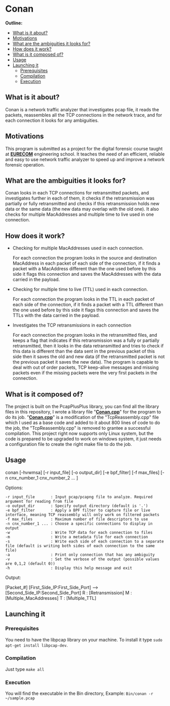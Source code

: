 # Conan
**Outline:**
* [What is it about?](#what-is-it-about)
* [Motivations](#motivations)
* [What are the ambiguities it looks for?](#what-are-the-ambiguities-it-looks-for)
* [How does it work?](#how-does-it-work)
* [What is it composed of?](#what-is-it-composed-of)
* [Usage](#usage)
* [Launching it](#launching-it)
    * [Prerequisites](#prerequisites)
    * [Compilation](#compilation)
    * [Execution](#execution)

## What is it about?
Conan is a network traffic analyzer that investigates pcap file, it reads the packets, reassembles all the TCP connections in the network trace, and for each connection it looks for any ambiguities.

## Motivations
This program is submitted as a project for the digital forensic course taught at [**EURECOM**](http://www.eurecom.fr/) engineering school. It teaches the need of an efficient, reliable and easy to use network traffic analyzer to speed up and improve a network forensic operation. 

## What are the ambiguities it looks for?
Conan looks in each TCP connections for retransmitted packets, and investigates further in each of them, it checks if the retransmission was partially or fully retransmitted and checks if this retransmission holds new data or the same data (the new data may overlap with the old one). It also checks for multiple MacAddresses and multiple time to live used in one connection. 

## How does it work?
* Checking for multiple MacAddresses used in each connection.
    
    For each connection the program looks in the source and destination MacAddress in each packet of each side of the connection, if it finds a packet with a MacAddress different than the one used before by this side it flags this connection and saves the MacAddresses with the data carried in the payload.
* Checking for multiple time to live (TTL) used in each connection.

    For each connection the program looks in the TTL in each packet of each side of the connection, if it finds a packet with a TTL different than the one used before by this side it flags this connection and saves the TTLs with the data carried in the payload.
* Investigates the TCP retransmissions in each connection

    For each connection the program looks in the retransmitted files, and keeps a flag that indicates if this retransmission was a fully or partially retransmitted, then it looks in the data retransmitted and tries to check if this data is different than the data sent in the previous packet of this side then it saves the old and new data (if the retransmitted packet is not the previous packet it saves the new data).
    The program is capable to deal with out of order packets, TCP keep-alive messages and missing packets even if the missing packets were the very first packets in the connection.

## What is it composed of?
The project is built on the PcapPlusPlus library, you can find all the library files in this repository, I wrote a library file "[**Conan.cpp**](https://github.com/MohamadMansouri/conan/blob/master/Packet%2B%2B/src/Conan.cpp)" for the program to do its job. "[**Conan.cpp**](https://github.com/MohamadMansouri/conan/blob/master/Packet%2B%2B/src/Conan.cpp)" is a modification of the "TcpReassembly.cpp" file which I used as a base code and added to it about 800 lines of code to do the job, the "TcpReassembly.cpp" is removed to grantee a successful compilation. This project right now supports only Linux system, but the code is prepared to be upgraded to work on windows system, it just needs a configuration file to create the right make file to do the job.   

## Usage

conan [-hvwmsa] [-r input_file] [-o output_dir] [-e bpf_filter] [-f max_files] [-n cnx_number_1 cnx_number_2 ... ]

Options:

    -r input_file       : Input pcap/pcapng file to analyze. Required argument for reading from file
    -o output_dir       : Specify output directory (default is '.')
    -e bpf_filter       : Apply a BPF filter to capture file or live interface, meaning TCP reassembly will only work on filtered packets
    -f max_files        : Maximum number of file descriptors to use
    -n cnx_number_1 ... : Choose a specific connections to display in output 
    -w                  : Write TCP data for each connection to files 
    -m                  : Write a metadata file for each connection
    -s                  : Write each side of each connection to a separate file (default is writing both sides of each connection to the same file)
    -a                  : Print only connection that has any ambiguity
    -v                  : Set the verbose of the output (possible values are 0,1,2 (default 0))
    -h                  : Display this help message and exit

Output:

[Packet_#] [First_Side_IP:First_Side_Port] --> [Second_Side_IP:Second_Side_Port] R : [Retransmission] M : [Multiple_MacAddresses] T : [Multiple_TTL]

## Launching it

### Prerequisites 
You need to have the libpcap library on your machine. To install it type `sudo apt-get install libpcap-dev`.
### Compilation
Just type `make all`
### Execution
You will find the executable in the Bin directory, Example: `Bin/conan -r ~/sample.pcap`
